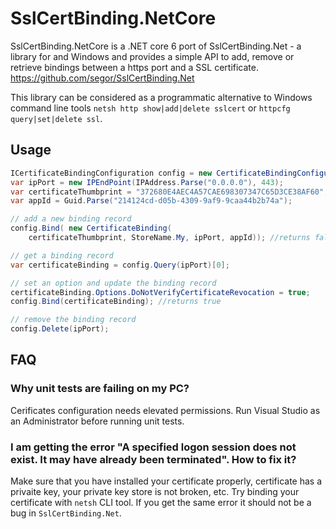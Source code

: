 # SslCertBinding.NetCore
SslCertBinding.NetCore is a .NET core 6 port of SslCertBinding.Net - a library for and Windows and provides a simple API to add, remove or retrieve bindings between a https port and a SSL certificate. https://github.com/segor/SslCertBinding.Net 

This library can be considered as a programmatic alternative to Windows command line tools `netsh http show|add|delete sslcert` or `httpcfg query|set|delete ssl`. 

## Usage
```c#
ICertificateBindingConfiguration config = new CertificateBindingConfiguration();
var ipPort = new IPEndPoint(IPAddress.Parse("0.0.0.0"), 443); 
var certificateThumbprint = "372680E4AEC4A57CAE698307347C65D3CE38AF60";
var appId = Guid.Parse("214124cd-d05b-4309-9af9-9caa44b2b74a");

// add a new binding record
config.Bind( new CertificateBinding(
	certificateThumbprint, StoreName.My, ipPort, appId)); //returns false

// get a binding record
var certificateBinding = config.Query(ipPort)[0];

// set an option and update the binding record
certificateBinding.Options.DoNotVerifyCertificateRevocation = true;
config.Bind(certificateBinding); //returns true

// remove the binding record
config.Delete(ipPort);
```

## FAQ

### Why unit tests are failing on my PC?
Cerificates configuration needs elevated permissions. Run Visual Studio as an Administrator before running unit tests.

### I am getting the error "A specified logon session does not exist. It may have already been terminated". How to fix it?
Make sure that you have installed your certificate properly, certificate has a privaite key, your private key store is not broken, etc. Try binding your certificate with `netsh` CLI tool. If you get the same error it should not be a bug in `SslCertBinding.Net`. 
